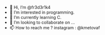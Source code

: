 - 👋 Hi, I’m @fr3d3r1k4
- 👀 I’m interested in programming.
- 🌱 I’m currently learning C.
- 💞️ I’m looking to collaborate on ...
- 📫 How to reach me ? instagram : @kmetovaf

<!---
fr3d3r1k4/fr3d3r1k4 is a ✨ special ✨ repository because its `README.md` (this file) appears on your GitHub profile.
You can click the Preview link to take a look at your changes.
--->
